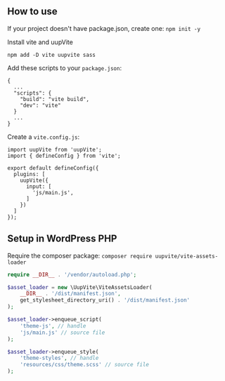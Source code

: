 ## How to use

If your project doesn't have package.json, create one: `npm init -y`

Install vite and uupVite
```
npm add -D vite uupvite sass
```

Add these scripts to your `package.json`:

```
{
  ...
  "scripts": {
    "build": "vite build",
    "dev": "vite"
  }
  ...
}
```

Create a `vite.config.js`:
```
import uupVite from 'uupVite';
import { defineConfig } from 'vite';

export default defineConfig({
  plugins: [
    uupVite({
      input: [
        'js/main.js',
      ]
    })
  ]
});
```

## Setup in WordPress PHP

Require the composer package: `composer require uupvite/vite-assets-loader`

```php
require __DIR__ . '/vendor/autoload.php';

$asset_loader = new \UupVite\ViteAssetsLoader(
    __DIR__ . '/dist/manifest.json',
    get_stylesheet_directory_uri() . '/dist/manifest.json'
);

$asset_loader->enqueue_script(
    'theme-js', // handle
    'js/main.js' // source file
);

$asset_loader->enqueue_style(
    'theme-styles', // handle
    'resources/css/theme.scss' // source file
);
```
